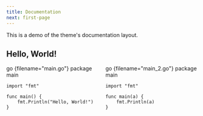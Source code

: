 ```yaml
---
title: Documentation
next: first-page
---
```


This is a demo of the theme's documentation layout.

## Hello, World!

<div class="columns">
  <div class="column">
    go {filename="main.go"}
    package main

    import "fmt"

    func main() {
        fmt.Println("Hello, World!")
    }
    
  </div>

  <div class="column">
    go {filename="main_2.go"}
    package main

    import "fmt"

    func main(a) {
        fmt.Println(a)
    }
  </div>
</div>

<style>
.columns {
  display: flex;
  justify-content: space-between;
}
.column {
  flex: 1;
  margin-right: 10px;
}
.column:last-child {
  margin-right: 0;
}
</style>
